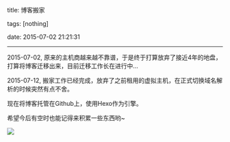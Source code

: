 title: 博客搬家

tags: [nothing]

date: 2015-07-02 21:21:31

---

2015-07-02, 原来的主机商越来越不靠谱，于是终于打算放弃了接近4年的地盘，打算将博客迁移出来，目前迁移工作长在进行中...



2015-07-12, 搬家工作已经完成，放弃了之前租用的虚拟主机，在正式切换域名解析的时候突然有点不舍。



现在将博客托管在Github上，使用Hexo作为引擎。



希望今后有空时也能记得来积累一些东西哟~



![](\img\2013-08-20-mirihi.jpg)


